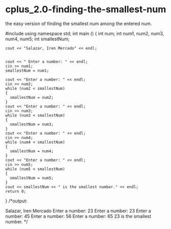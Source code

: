 # cplus_2.0-finding-the-smallest-num
the easy version of finding the smallest num among the entered num.


#include <iostream>
using namespace std;
int main ()
{
    int num;
    int num1, num2, num3, num4, num5;
    int smallestNum;

    cout << "Salazar, Iren Mercado" << endl;
    
    
    cout << " Enter a number: " << endl;
    cin >> num1;
    smallestNum = num1;
    
    cout << "Enter a number: " << endl;
    cin >> num2;
    while (num2 < smallestNum)
    {
      smallestNum = num2;
    }
    cout << "Enter a number: " << endl;
    cin >> num3;
    while (num3 < smallestNum) 
    {
      smallestNum = num3;
    }
    cout << "Enter a number: " << endl;
    cin >> num4;
    while (num4 < smallestNum)
    {
      smallestNum = num4;
    }
    cout << "Enter a number: " << endl;
    cin >> num5;
    while (num5 < smallestNum) 
    {
      smallestNum = num5;
    }
    cout << smallestNum << " is the smallest number." << endl;
    return 0;
}
  /*output:
  
  Salazar, Iren Mercado
 Enter a number: 
23
Enter a number: 
23
Enter a number: 
45
Enter a number: 
56
Enter a number: 
65
23 is the smallest number. */                                                             
                                                             
